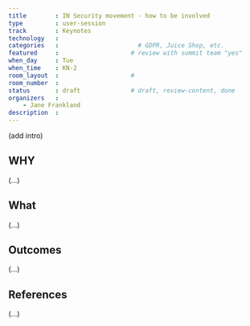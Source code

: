 ```yaml
---
title        : IN Security movement - how to be involved
type         : user-session
track        : Keynotes
technology   :
categories   :                      # GDPR, Juice Shop, etc.
featured     :                    # review with summit team "yes"
when_day     : Tue
when_time    : KN-2
room_layout  :                    #
room_number  :
status       : draft              # draft, review-content, done
organizers   :
    - Jane Frankland
description  :
---
```


(add intro)

## WHY

(...)

## What

(...)

## Outcomes

(...)

## References

(...)
